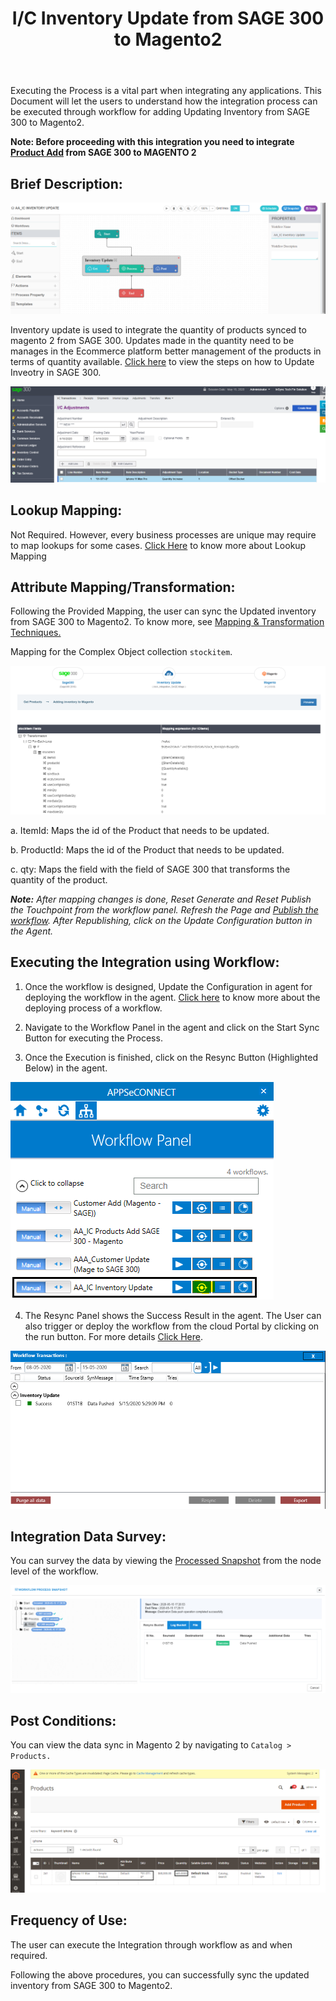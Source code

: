 ﻿---
title: "I/C Inventory Update from SAGE 300 to Magento2"
toc: true
tag: developers
category: "Integration"
menus: 
    sagemagentointegration:
        title: "I/C Inventory Update"
        icon: fa fa-wpexplorer
        identifier: sage300magentoinventoryupdate
---

Executing the Process is a vital part when integrating any applications. This Document will let the users to understand how the integration process can be executed through workflow for adding Updating Inventory from SAGE 300 to Magento2. 

**Note: Before proceeding with this integration you need to integrate [Product Add](/integration/ic-product-add/) from SAGE 300 to MAGENTO 2**

## Brief Description:
![invupdate1](\staticfiles\integration\Sage300-Magento\invupdate1.png)

Inventory update is used to integrate the quantity of products synced to magento 2 from SAGE 300. Updates made in the quantity need to be manages in the Ecommerce platform better management of the products in terms of quantity available. [Click here](/connectors/sage300/) to view the steps on how to Update Inveotry in SAGE 300. 

![invupdate2](\staticfiles\integration\Sage300-Magento\invupdate2.png)

## Lookup Mapping:

Not Required. However, every business processes are unique may require to map lookups for some cases. [Click Here](/transformation/using-lookups-for-value-exchange/) to know more about Lookup Mapping

## Attribute Mapping/Transformation:

Following the Provided Mapping, the user can sync the Updated inventory from SAGE 300 to Magento2. To know more, see [Mapping & Transformation Techniques.](/transformation/steps-to-cutomize-prebuilt-mapping/)

Mapping for the Complex Object collection `stockitem`.

![invupdate3](\staticfiles\integration\Sage300-Magento\invupdate3.png)

a. ItemId: Maps the id of the Product that needs to be updated.

b. ProductId: Maps the id of the Product that needs to be updated.

c. qty: Maps the field with the field of SAGE 300 that transforms the quantity of the product.

**_Note:_** _After mapping changes is done, Reset Generate and Reset Publish the Touchpoint from the workflow panel. Refresh the Page and [Publish the workflow](/workflow/deploying-and-executing/#publishing-a-workflow). After Republishing, click on the Update Configuration button in the Agent._

## Executing the Integration using Workflow:

1.	Once the workflow is designed, Update the Configuration in agent for deploying the workflow in the agent. [Click here](/workflow/deploying-and-executing/) to know more about the deploying process of a workflow.

2.	Navigate to the Workflow Panel in the agent and click on the Start Sync Button for executing the Process.

3.	Once the Execution is finished, click on the Resync Button (Highlighted Below) in the agent.

![invupdate4](\staticfiles\integration\Sage300-Magento\invupdate4.png)

4. The Resync Panel shows the Success Result in the agent. The User can also trigger or deploy the workflow from the cloud Portal by clicking on the run button. For more details [Click Here](/workflow/deploying-and-executing/#executing-the-workflow).

![invupdate5](\staticfiles\integration\Sage300-Magento\invupdate5.png)
 
## Integration Data Survey:

You can survey the data by viewing the [Processed Snapshot](/workflow/list-of-snapshot/)  from the node level of the workflow.

![invupdate6](\staticfiles\integration\Sage300-Magento\invupdate6.png)

## Post Conditions:

You can view the data sync in Magento 2 by navigating to `Catalog > Products.`

![invupdate7](\staticfiles\integration\Sage300-Magento\invupdate7.png)

## Frequency of Use:
The user can execute the Integration through workflow as and when required. 

Following the above procedures, you can successfully sync the updated inventory from SAGE 300 to Magento2.

